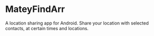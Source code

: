 MateyFindArr
============

A location sharing app for Android. Share your location with selected contacts, at certain times and locations.
